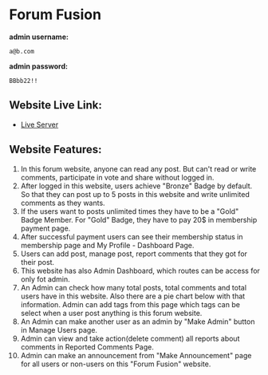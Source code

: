 # Forum Fusion

**admin username:** <pre>`a@b.com`</pre>

**admin password:** <pre>`BBbb22!!`</pre>

## Website Live Link:

-   [Live Server](https://maab-fw-assignment-12.vercel.app/)

## Website Features:

1. In this forum website, anyone can read any post. But can't read or write comments, participate in vote and share without logged in.
2. After logged in this website, users achieve "Bronze" Badge by default. So that they can post up to 5 posts in this website and write unlimited comments as they wants.
3. If the users want to posts unlimited times they have to be a "Gold" Badge Member. For "Gold" Badge, they have to pay 20$ in membership payment page.
4. After successful payment users can see their membership status in membership page and My Profile - Dashboard Page.
5. Users can add post, manage post, report comments that they got for their post.
6. This website has also Admin Dashboard, which routes can be access for only fot admin.
7. An Admin can check how many total posts, total comments and total users have in this website. Also there are a pie chart below with that information. Admin can add tags from this page which tags can be select when a user post anything is this forum website.
8. An Admin can make another user as an admin by "Make Admin" button in Manage Users page.
9. Admin can view and take action(delete comment) all reports about comments in Reported Comments Page.
10. Admin can make an announcement from "Make Announcement" page for all users or non-users on this "Forum Fusion" website.
